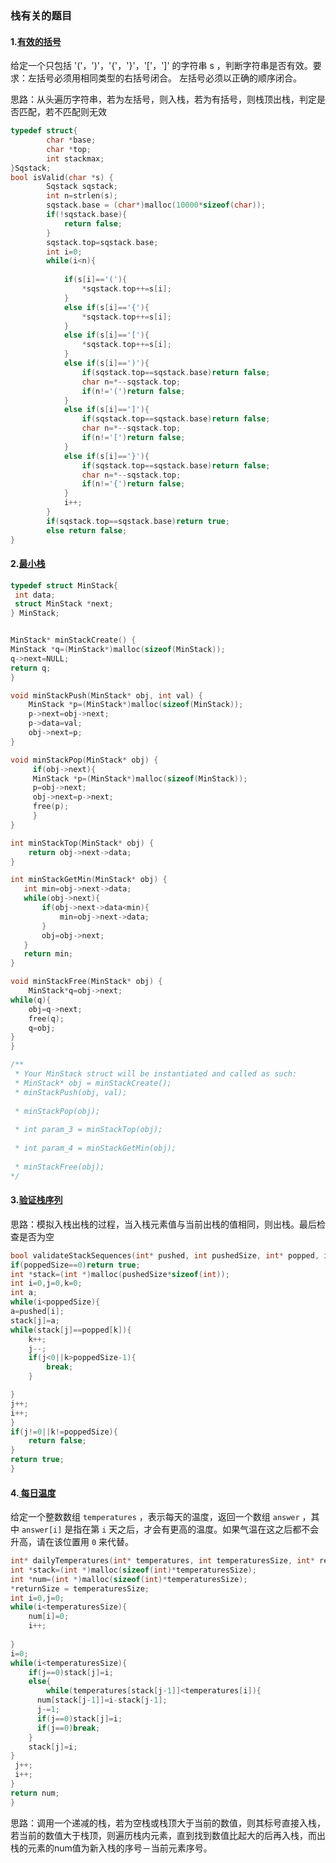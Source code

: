 ### 栈有关的题目

#### 1.[有效的括号](https://leetcode-cn.com/problems/valid-parentheses/)

给定一个只包括 '('，')'，'{'，'}'，'['，']' 的字符串 s ，判断字符串是否有效。要求：左括号必须用相同类型的右括号闭合。
左括号必须以正确的顺序闭合。

思路：从头遍历字符串，若为左括号，则入栈，若为有括号，则栈顶出栈，判定是否匹配，若不匹配则无效

```c
typedef struct{
        char *base;
        char *top;
        int stackmax;
}Sqstack;
bool isValid(char *s) {
        Sqstack sqstack;
        int n=strlen(s);
        sqstack.base = (char*)malloc(10000*sizeof(char));
        if(!sqstack.base){
            return false;
        }
        sqstack.top=sqstack.base;
        int i=0;
        while(i<n){
       
            if(s[i]=='('){
                *sqstack.top++=s[i];
            }
            else if(s[i]=='{'){
                *sqstack.top++=s[i];
            }
            else if(s[i]=='['){
                *sqstack.top++=s[i];
            }
            else if(s[i]==')'){
                if(sqstack.top==sqstack.base)return false;
                char n=*--sqstack.top;
                if(n!='(')return false;
            }
            else if(s[i]==']'){
                if(sqstack.top==sqstack.base)return false;
                char n=*--sqstack.top;
                if(n!='[')return false;
            }
            else if(s[i]=='}'){
                if(sqstack.top==sqstack.base)return false;
                char n=*--sqstack.top;
                if(n!='{')return false;
            }
            i++;
        }
        if(sqstack.top==sqstack.base)return true;
        else return false;
}
```

#### 2.[最小栈](https://leetcode-cn.com/problems/min-stack/)

```c
typedef struct MinStack{
 int data;
 struct MinStack *next;
} MinStack;


MinStack* minStackCreate() {
MinStack *q=(MinStack*)malloc(sizeof(MinStack));
q->next=NULL;
return q;
}

void minStackPush(MinStack* obj, int val) {
    MinStack *p=(MinStack*)malloc(sizeof(MinStack));
    p->next=obj->next;
    p->data=val;
    obj->next=p;
}

void minStackPop(MinStack* obj) {
     if(obj->next){
     MinStack *p=(MinStack*)malloc(sizeof(MinStack));
     p=obj->next;
     obj->next=p->next;
     free(p);
     }
}

int minStackTop(MinStack* obj) {
    return obj->next->data;
}

int minStackGetMin(MinStack* obj) {
   int min=obj->next->data;
   while(obj->next){
       if(obj->next->data<min){
           min=obj->next->data;
       }
       obj=obj->next;
   }
   return min;
}

void minStackFree(MinStack* obj) {
    MinStack*q=obj->next;
while(q){
    obj=q->next;
    free(q);
    q=obj;
}
}

/**
 * Your MinStack struct will be instantiated and called as such:
 * MinStack* obj = minStackCreate();
 * minStackPush(obj, val);
 
 * minStackPop(obj);
 
 * int param_3 = minStackTop(obj);
 
 * int param_4 = minStackGetMin(obj);
 
 * minStackFree(obj);
*/
```

#### 3.[验证栈序列](https://leetcode-cn.com/problems/validate-stack-sequences/)

思路：模拟入栈出栈的过程，当入栈元素值与当前出栈的值相同，则出栈。最后检查是否为空

```c
bool validateStackSequences(int* pushed, int pushedSize, int* popped, int poppedSize){
if(poppedSize==0)return true;
int *stack=(int *)malloc(pushedSize*sizeof(int));
int i=0,j=0,k=0;
int a;
while(i<poppedSize){
a=pushed[i];
stack[j]=a;
while(stack[j]==popped[k]){
    k++;
    j--;
    if(j<0||k>poppedSize-1){
        break;
    }

}
j++;
i++;
}
if(j!=0||k!=poppedSize){
    return false;
}
return true;
}
```

#### 4.[ 每日温度](https://leetcode-cn.com/problems/daily-temperatures/)

给定一个整数数组 `temperatures` ，表示每天的温度，返回一个数组 `answer` ，其中 `answer[i]` 是指在第 `i` 天之后，才会有更高的温度。如果气温在这之后都不会升高，请在该位置用 `0` 来代替。

```c
int* dailyTemperatures(int* temperatures, int temperaturesSize, int* returnSize){
int *stack=(int *)malloc(sizeof(int)*temperaturesSize);
int *num=(int *)malloc(sizeof(int)*temperaturesSize);
*returnSize = temperaturesSize;
int i=0,j=0;
while(i<temperaturesSize){
    num[i]=0;
    i++;
    
}
i=0;
while(i<temperaturesSize){
    if(j==0)stack[j]=i;
    else{
        while(temperatures[stack[j-1]]<temperatures[i]){
      num[stack[j-1]]=i-stack[j-1];
      j-=1;
      if(j==0)stack[j]=i;
      if(j==0)break;
    }
    stack[j]=i;   
}
 j++;
 i++;
}
return num;
}
```

思路：调用一个递减的栈，若为空栈或栈顶大于当前的数值，则其标号直接入栈，若当前的数值大于栈顶，则遍历栈内元素，直到找到数值比起大的后再入栈，而出栈的元素的num值为新入栈的序号－当前元素序号。
